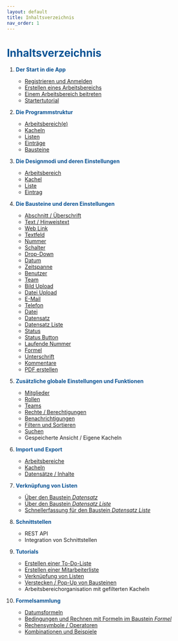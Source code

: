 ```yaml
---
layout: default
title: Inhaltsverzeichnis
nav_order: 1
---
```


# <span style="color:#0b5394">**Inhaltsverzeichnis**</span>

1. <span style="color:#0b5394">**Der Start in die App**</span>
    - [Registrieren und Anmelden](https://univelop.github.io/docs/start-app.html#registrieren-und-anmelden "Der Start in die App // Registrieren und Anmelden")
    - [Erstellen eines Arbeitsbereichs](https://univelop.github.io/docs/start-app.html#erstellen-eines-arbeitsbereichs "Der Start in die App // Erstellen eines Arbeitsbereichs")
    - [Einem Arbeitsbereich beitreten](https://univelop.github.io/docs/start-app.html#einem-arbeitsbereich-beitreten "Der Start in die App // Einem Arbeitsbereich beitreten")
    - [Startertutorial](https://univelop.github.io/docs/start-app.html#startertutorial-zum-erstellen-eines-neuen-arbeitsbereichs-und-einer-kachel "Der Start in die App // Startertutorial")

2. <span style="color:#0b5394">**Die Programmstruktur**</span>
    - [Arbeitsbereich(e)](https://univelop.github.io/docs/software-structure.html#arbeitsbereiche "Die Programmstruktur // Arbeitsbereiche")
    - [Kacheln](https://univelop.github.io/docs/software-structure.html#kacheln "Die Programmstruktur // Kacheln")
    - [Listen](https://univelop.github.io/docs/software-structure.html#listen "Die Programmstruktur // Listen")
    - [Einträge](https://univelop.github.io/docs/software-structure.html#eintr%C3%A4ge "Die Programmstruktur // Einträge")
    - [Bausteine](https://univelop.github.io/docs/software-structure.html#bausteine "Die Programmstruktur // Bausteine")

3. <span style="color:#0b5394">**Die Designmodi und deren Einstellungen**</span>
    - [Arbeitsbereich](https://univelop.github.io/docs/design-mode-settings.html#arbeitsbereich "Die Designmodi und deren Einstellungen // Arbeitsbereich")
    - [Kachel](https://univelop.github.io/docs/design-mode-settings.html#kachel "Die Designmodi und deren Einstellungen // Kachel")
    - [Liste](https://univelop.github.io/docs/design-mode-settings.html#liste "Die Designmodi und deren Einstellungen // Liste")
    - [Eintrag](https://univelop.github.io/docs/design-mode-settings.html#eintrag "Die Designmodi und deren Einstellungen // Eintrag")

4. <span style="color:#0b5394">**Die Bausteine und deren Einstellungen**</span>
    - [Abschnitt / Überschrift](https://univelop.github.io/docs/record-spec-settings.html#abschnitt "Die Bausteine und deren Einstellungen // Abschnitt")
    - [Text / Hinweistext](https://univelop.github.io/docs/record-spec-settings.html#hinweis "Die Bausteine und deren Einstellungen // Hinweis")
    - [Web Link](https://univelop.github.io/docs/record-spec-settings.html#web-link "Die Bausteine und deren Einstellungen // Web Link")
    - [Textfeld](https://univelop.github.io/docs/record-spec-settings.html#textfeld "Die Bausteine und deren Einstellungen // Textfeld")
    - [Nummer](https://univelop.github.io/docs/record-spec-settings.html#nummer "Die Bausteine und deren Einstellungen // Nummer")
    - [Schalter](https://univelop.github.io/docs/record-spec-settings.html#schalter "Die Bausteine und deren Einstellungen // Schalter")
    - [Drop-Down](https://univelop.github.io/docs/record-spec-settings.html#drop-down "Die Bausteine und deren Einstellungen // Drop-Down")
    - [Datum](https://univelop.github.io/docs/record-spec-settings.html#datum "Die Bausteine und deren Einstellungen // Datum")
    - [Zeitspanne](https://univelop.github.io/docs/record-spec-settings.html#zeitspanne "Die Bausteine und deren Einstellungen // Zeitspanne")
    - [Benutzer](https://univelop.github.io/docs/record-spec-settings.html#benutzer "Die Bausteine und deren Einstellungen // Benutzer")
    - [Team](https://univelop.github.io/docs/record-spec-settings.html#team "Die Bausteine und deren Einstellungen // Team")
    - [Bild Upload](https://univelop.github.io/docs/record-spec-settings.html#bild-upload "Die Bausteine und deren Einstellungen // Bild Upload")
    - [Datei Upload](https://univelop.github.io/docs/record-spec-settings.html#datei-upload "Die Bausteine und deren Einstellungen // Datei Upload")
    - [E-Mail](https://univelop.github.io/docs/record-spec-settings.html#e-mail "Die Bausteine und deren Einstellungen // E-Mail")
    - [Telefon](https://univelop.github.io/docs/record-spec-settings.html#telefon "Die Bausteine und deren Einstellungen // Telefon")
    - [Datei](https://univelop.github.io/docs/record-spec-settings.html#datei "Die Bausteine und deren Einstellungen // Datei")
    - [Datensatz](https://univelop.github.io/docs/record-spec-settings.html#datensatz "Die Bausteine und deren Einstellungen // Datensatz")
    - [Datensatz Liste](https://univelop.github.io/docs/record-spec-settings.html#datensatz-liste "Die Bausteine und deren Einstellungen // Datensatz Liste")
    - [Status](https://univelop.github.io/docs/record-spec-settings.html#status "Die Bausteine und deren Einstellungen // Status")
    - [Status Button](https://univelop.github.io/docs/record-spec-settings.html#status-button "Die Bausteine und deren Einstellungen // Status Button")
    - [Laufende Nummer](https://univelop.github.io/docs/record-spec-settings.html#laufende-nummer "Die Bausteine und deren Einstellungen // Laufende Nummer")
    - [Formel](https://univelop.github.io/docs/record-spec-settings.html#formel "Die Bausteine und deren Einstellungen // Formel")
    - [Unterschrift](https://univelop.github.io/docs/record-spec-settings.html#unterschrift "Die Bausteine und deren Einstellungen // Unterschrift")
    - [Kommentare](https://univelop.github.io/docs/record-spec-settings.html#kommentare "Die Bausteine und deren Einstellungen // Kommentare")
    - [PDF erstellen](https://univelop.github.io/docs/record-spec-settings.html#pdf-erstellen "Die Bausteine und deren Einstellungen // PDF erstellen")

5. <span style="color:#0b5394">**Zusätzliche globale Einstellungen und Funktionen**</span>
    - [Mitglieder](https://univelop.github.io/docs/global-settings-and-functions.html#mitglieder "Zusätzliche globale Einstellungen und Funktionen // Mitglieder")
    - [Rollen](https://univelop.github.io/docs/global-settings-and-functions.html#rollen "Zusätzliche globale Einstellungen und Funktionen // Rollen")
    - [Teams](https://univelop.github.io/docs/global-settings-and-functions.html#teams "Zusätzliche globale Einstellungen und Funktionen // Teams")
    - [Rechte / Berechtigungen](https://univelop.github.io/docs/global-settings-and-functions.html#rechte--berechtigungen "Zusätzliche globale Einstellungen und Funktionen // Rechte / Berechtigungen")
    - [Benachrichtigungen](https://univelop.github.io/docs/global-settings-and-functions.html#benachrichtigungen "Zusätzliche globale Einstellungen und Funktionen // Benachrichtigungen")
    - [Filtern und Sortieren](https://univelop.github.io/docs/global-settings-and-functions.html#filter-und-sortieren "Zusätzliche globale Einstellungen und Funktionen // Filter und Sortieren")
    - [Suchen](https://univelop.github.io/docs/global-settings-and-functions.html#suchen "Zusätzliche globale Einstellungen und Funktionen // Suchen")
    - Gespeicherte Ansicht / Eigene Kacheln

6. <span style="color:#0b5394">**Import und Export**</span>
    - [Arbeitsbereiche](https://univelop.github.io/docs/import-export.html#arbeitsbereiche "Import und Export // Arbeitsbereiche")
    - [Kacheln](https://univelop.github.io/docs/import-export.html#kacheln "Import und Export // Kacheln")
    - [Datensätze / Inhalte](https://univelop.github.io/docs/import-export.html#datens%C3%A4tze-und-inhalte "Import und Export // Datensätze / Inhalte")

7. <span style="color:#0b5394">**Verknüpfung von Listen**</span>
    - [Über den Baustein *Datensatz*](https://univelop.github.io/docs/link-lists.html#verkn%C3%BCpfung-%C3%BCber-den-baustein-datensatz "Verknüpfen von Listen // Verknüpfung über den Baustein Datensatz")
    - [Über den Baustein *Datensatz Liste*](https://univelop.github.io/docs/link-lists.html#verkn%C3%BCpfung-%C3%BCber-den-baustein-datensatz-liste "Verknüpfen von Listen // Verknüpfung über den Baustein Datensatz Liste")
    - [Schnellerfassung für den Baustein *Datensatz Liste*](https://univelop.github.io/docs/link-lists.html#schnellerfassung-f%C3%BCr-den-baustein-datensatz-liste "Verknüpfen von Listen // Schnellerfassung für den Baustein Datensatz Liste")

8. <span style="color:#0b5394">**Schnittstellen**</span>
    - REST API
    - Integration von Schnittstellen

9. <span style="color:#0b5394">**Tutorials**</span>
    - [Erstellen einer To-Do-Liste](https://univelop.github.io/docs/Tutorials.html#erstellen-einer-to-do-liste "Tutorials // Erstellen einer To-Do-Liste")
    - [Erstellen einer Mitarbeiterliste](https://univelop.github.io/docs/Tutorials.html#erstellen-einer-mitarbeiterliste "Tutorials // Erstellen einer Mitarbeiterliste")
    - [Verknüpfung von Listen](https://univelop.github.io/docs/Tutorials.html#verkn%C3%BCpfen-von-listen-anhand-des-tutorials-mitarbeiterliste "Tutorials // Verknüpfung von Listen")
    - [Verstecken / Pop-Up von Bausteinen](https://univelop.github.io/docs/Tutorials.html#verstecken--pop-up-von-bausteinen "Tutorials // Verstecken / Pop-Up von Bausteinen")
    - Arbeitsbereichorganisation mit gefilterten Kacheln

10. <span style="color:#0b5394">**Formelsammlung**</span>
    - [Datumsformeln](https://univelop.github.io/docs/formulary.html#datumsformeln "Formelsammlung // Datumsformeln")
    - [Bedingungen und Rechnen mit Formeln im Baustein *Formel*](https://univelop.github.io/docs/formulary.html#bedingungen-und-rechnen-mit-formeln-im-baustein-formel "Formelsammlung // Bedingungen und Rechnen mit Baustein Formel")
    - [Rechensymbole / Operatoren](https://univelop.github.io/docs/formulary.html#rechensymbole--operatoren "Formelsammlung // Rechensymbole / Operatoren")
    - [Kombinationen und Beispiele](https://univelop.github.io/docs/formulary.html#kombinationen-und-beispiele "Formelsammlung // Kombinationen und Beispiele")